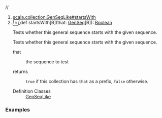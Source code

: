 //
<ol>
<li><a href="https://www.scala-lang.org/api/2.12.3/scala/collection/mutable/ArrayBuffer.html#startsWith[B](that:scala.collection.GenSeq[B]):Boolean">scala.collection.GenSeqLike#startsWith</a></li>
<li name="scala.collection.GenSeqLike#startsWith" visbl="pub" class="indented0 " data-isabs="false" fullcomment="yes" group="Ungrouped"> <a id="startsWith[B](that:scala.collection.GenSeq[B]):Boolean"></a><a id="startsWith[B](GenSeq[B]):Boolean"></a> <span class="permalink"> <a href="../../../scala/collection/mutable/ArrayBuffer.html#startsWith[B](that:scala.collection.GenSeq[B]):Boolean" title="Permalink"> <i class="material-icons"></i> </a> </span> <span class="modifier_kind"> <span class="modifier"></span> <span class="kind">def</span> </span> <span class="symbol"> <span class="name">startsWith</span><span class="tparams">[<span name="B">B</span>]</span><span class="params">(<span name="that">that: <a href="../GenSeq.html" class="extype" name="scala.collection.GenSeq">GenSeq</a>[<span class="extype" name="scala.collection.GenSeqLike.startsWith.B">B</span>]</span>)</span><span class="result">: <a href="../../Boolean.html" class="extype" name="scala.Boolean">Boolean</a></span> </span> <p class="shortcomment cmt">Tests whether this general sequence starts with the given sequence.</p>
 <div class="fullcomment">
  <div class="comment cmt">
   <p>Tests whether this general sequence starts with the given sequence. </p>
  </div>
  <dl class="paramcmts block">
   <dt class="param">
    that
   </dt>
   <dd class="cmt">
    <p>the sequence to test</p>
   </dd>
   <dt>
    returns
   </dt>
   <dd class="cmt">
    <p><code>true</code> if this collection has <code>that</code> as a prefix, <code>false</code> otherwise.</p>
   </dd>
  </dl>
  <dl class="attributes block"> 
   <dt>
    Definition Classes
   </dt>
   <dd>
    <a href="../GenSeqLike.html" class="extype" name="scala.collection.GenSeqLike">GenSeqLike</a>
   </dd>
  </dl>
 </div> </li>
        </ol>


### Examples



